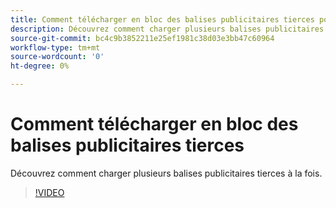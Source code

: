 ```yaml
---
title: Comment télécharger en bloc des balises publicitaires tierces pour Advertising Cloud DSP
description: Découvrez comment charger plusieurs balises publicitaires tierces à la fois.
source-git-commit: bc4c9b3852211e25ef1981c38d03e3bb47c60964
workflow-type: tm+mt
source-wordcount: '0'
ht-degree: 0%

---
```


# Comment télécharger en bloc des balises publicitaires tierces

Découvrez comment charger plusieurs balises publicitaires tierces à la fois.

>[!VIDEO](https://video.tv.adobe.com/v/339204)

